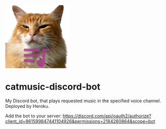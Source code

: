 <img src="https://raw.githubusercontent.com/DarkCat09/catmusic-discord-bot/main/logo/catmusic.png" width="200" height="200" alt="logo" />

# catmusic-discord-bot
My Discord bot, that plays requested music in the specified voice channel.  
Deployed by Heroku.

Add the bot to your server: https://discord.com/api/oauth2/authorize?client_id=861599847441104926&permissions=2184260864&scope=bot
